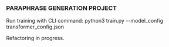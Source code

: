 ### PARAPHRASE GENERATION PROJECT 

Run training with CLI command: python3 train.py --model_config transformer_config.json

Refactoring in progress.
